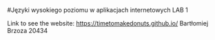 #Języki wysokiego poziomu w aplikacjach internetowych
LAB 1

Link to see the website: https://timetomakedonuts.github.io/
Bartłomiej Brzoza 20434
